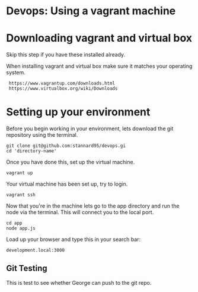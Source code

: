 # Devops: Using a vagrant machine



# Downloading vagrant and virtual box
Skip this step if you have these installed already.

When installing vagrant and virtual box make sure it matches your operating system.

	 https://www.vagrantup.com/downloads.html
	 https://www.virtualbox.org/wiki/Downloads
	 
# Setting up your environment

Before you begin working in your environment, lets download the git repository using the terminal.
	
	git clone git@github.com:stannard95/devops.gi
	cd 'directory-name'
	


Once you have done this, set up the virtual machine.
	
	vagrant up

Your virtual machine has been set up, try to login.

	vagrant ssh

Now that you're in the machine lets go to the app directory and run the node via the terminal. This will connect you to the local port.

	cd app
	node app.js
	
Load up your browser and type this in your search bar:
	
	development.local:3000

	
## Git Testing

This is test to see whether George can push to the git repo.
